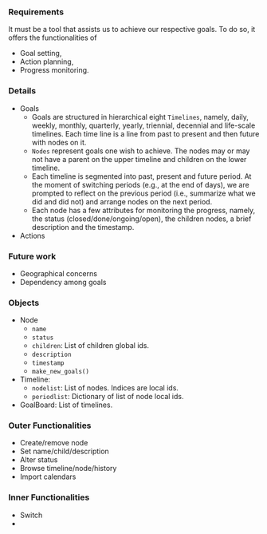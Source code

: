 ### Requirements
It must be a tool that assists us to achieve our respective goals.
To do so, it offers the functionalities of
* Goal setting,
* Action planning,
* Progress monitoring.

### Details
* Goals
    * Goals are structured in hierarchical eight `Timelines`,
    namely, daily, weekly, monthly, quarterly, yearly, triennial, decennial and life-scale timelines.
    Each time line is a line from past to present and then future with nodes on it.
    * `Nodes` represent goals one wish to achieve.
    The nodes may or may not have a parent on the upper timeline and children on the lower timeline.
    * Each timeline is segmented into past, present and future period.
    At the moment of switching periods (e.g., at the end of days), we are prompted to reflect on the previous period (i.e., summarize what we did and did not) and arrange nodes on the next period.
    * Each node has a few attributes for monitoring the progress, namely, the status (closed/done/ongoing/open), the children nodes, a brief description and the timestamp.
* Actions

### Future work
* Geographical concerns
* Dependency among goals


### Objects
* Node
    * `name`
    * `status`
    * `children`: List of children global ids.
    * `description`
    * `timestamp`
    * `make_new_goals()`
* Timeline:
    * `nodelist`: List of nodes. Indices are local ids.
    * `periodlist`: Dictionary of list of node local ids.
* GoalBoard: List of timelines.

### Outer Functionalities
* Create/remove node
* Set name/child/description
* Alter status
* Browse timeline/node/history
* Import calendars

### Inner Functionalities
* Switch
* 
